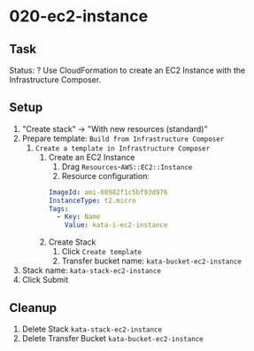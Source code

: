 # 020-ec2-instance

## Task
Status: ?
Use CloudFormation to create an EC2 Instance with the Infrastructure Composer.

## Setup
1. "Create stack" -> "With new resources (standard)"
2. Prepare template: `Build from Infrastructure Composer`
	1. `Create a template in Infrastructure Composer`
		1. Create an EC2 Instance
			1. Drag `Resources`-`AWS::EC2::Instance`
			2. Resource configuration:
			```yaml
			ImageId: ami-08982f1c5bf93d976
			InstanceType: t2.micro
			Tags:
			  - Key: Name
			    Value: kata-i-ec2-instance
			```
		2. Create Stack
			1. Click `Create template`
			2. Transfer bucket name: `kata-bucket-ec2-instance`
3. Stack name: `kata-stack-ec2-instance`
4. Click Submit

## Cleanup
1. Delete Stack `kata-stack-ec2-instance`
2. Delete Transfer Bucket `kata-bucket-ec2-instance`
